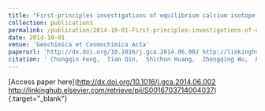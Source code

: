 ```yaml
---
title: "First-principles investigations of equilibrium calcium isotope fractionation between clinopyroxene and Ca-doped orthopyroxene"
collection: publications
permalink: /publication/2014-10-01-First-principles-investigations-of-equilibrium-calcium-isotope-fractionation-between-clinopyroxene-and-Ca-doped-orthopyroxene
date: 2014-10-01
venue: 'Geochimica et Cosmochimica Acta'
paperurl: 'http://dx.doi.org/10.1016/j.gca.2014.06.002 http://linkinghub.elsevier.com/retrieve/pii/S0016703714004037'
citation: ' Chongqin Feng,  Tian Qin,  Shichun Huang,  Zhongqing Wu,  Fang Huang, &quot;First-principles investigations of equilibrium calcium isotope fractionation between clinopyroxene and Ca-doped orthopyroxene.&quot; Geochimica et Cosmochimica Acta, 2014.'
---
```

[Access paper here](http://dx.doi.org/10.1016/j.gca.2014.06.002 http://linkinghub.elsevier.com/retrieve/pii/S0016703714004037){:target="_blank"}
